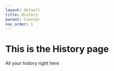 ```yaml
---
layout: default
title: History
parent: Counter
nav_order: 1
---
```


# This is the History page

All your history right here
